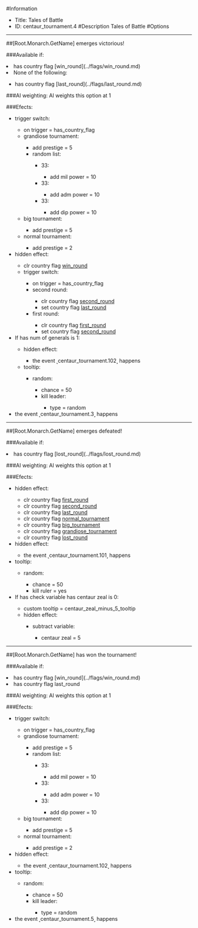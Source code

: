 #Information
 - Title: Tales of Battle
 - ID: centaur_tournament.4
#Description
Tales of Battle
#Options

___
##[Root.Monarch.GetName] emerges victorious!

###Available if:
<li>has country flag [win_round](../flags/win_round.md)</li><li>None of the following:</li><ul><li>has country flag [last_round](../flags/last_round.md)</li></ul>

###AI weighting:
AI weights this option at 1


###Efects:<ul><li>trigger switch:</li><ul><li>on trigger = has_country_flag</li><li>grandiose tournament:</li><ul><li>add prestige = 5</li><li>random list:</li><ul><li>33:</li><ul><li>add mil power = 10</li></ul><li>33:</li><ul><li>add adm power = 10</li></ul><li>33:</li><ul><li>add dip power = 10</li></ul></ul></ul><li>big tournament:</li><ul><li>add prestige = 5</li></ul><li>normal tournament:</li><ul><li>add prestige = 2</li></ul></ul><li>hidden effect:</li><ul><li>clr country flag [win_round](../flags/win_round.md)</li><li>trigger switch:</li><ul><li>on trigger = has_country_flag</li><li>second round:</li><ul><li>clr country flag [second_round](../flags/second_round.md)</li><li>set country flag [last_round](../flags/last_round.md)</li></ul><li>first round:</li><ul><li>clr country flag [first_round](../flags/first_round.md)</li><li>set country flag [second_round](../flags/second_round.md)</li></ul></ul></ul><li>If has num of generals is 1:</li><ul><li>hidden effect:</li><ul><li>the event ˻centaur_tournament.102˼ happens</li></ul><li>tooltip:</li><ul><li>random:</li><ul><li>chance = 50</li><li>kill leader:</li><ul><li>type = random</li></ul></ul></ul></ul><li>the event ˻centaur_tournament.3˼ happens</li></ul>

___
##[Root.Monarch.GetName] emerges defeated!

###Available if:
<li>has country flag [lost_round](../flags/lost_round.md)</li>

###AI weighting:
AI weights this option at 1


###Efects:<ul><li>hidden effect:</li><ul><li>clr country flag [first_round](../flags/first_round.md)</li><li>clr country flag [second_round](../flags/second_round.md)</li><li>clr country flag [last_round](../flags/last_round.md)</li><li>clr country flag [normal_tournament](../flags/normal_tournament.md)</li><li>clr country flag [big_tournament](../flags/big_tournament.md)</li><li>clr country flag [grandiose_tournament](../flags/grandiose_tournament.md)</li><li>clr country flag [lost_round](../flags/lost_round.md)</li></ul><li>hidden effect:</li><ul><li>the event ˻centaur_tournament.101˼ happens</li></ul><li>tooltip:</li><ul><li>random:</li><ul><li>chance = 50</li><li>kill ruler = yes</li></ul></ul><li>If has check variable has centaur zeal is 0:</li><ul><li>custom tooltip = centaur_zeal_minus_5_tooltip</li><li>hidden effect:</li><ul><li>subtract variable:</li><ul><li>centaur zeal = 5</li></ul></ul></ul></ul>

___
##[Root.Monarch.GetName] has won the tournament!

###Available if:
<li>has country flag [win_round](../flags/win_round.md)</li><li>has country flag  last_round</li>

###AI weighting:
AI weights this option at 1


###Efects:<ul><li>trigger switch:</li><ul><li>on trigger = has_country_flag</li><li>grandiose tournament:</li><ul><li>add prestige = 5</li><li>random list:</li><ul><li>33:</li><ul><li>add mil power = 10</li></ul><li>33:</li><ul><li>add adm power = 10</li></ul><li>33:</li><ul><li>add dip power = 10</li></ul></ul></ul><li>big tournament:</li><ul><li>add prestige = 5</li></ul><li>normal tournament:</li><ul><li>add prestige = 2</li></ul></ul><li>hidden effect:</li><ul><li>the event ˻centaur_tournament.102˼ happens</li></ul><li>tooltip:</li><ul><li>random:</li><ul><li>chance = 50</li><li>kill leader:</li><ul><li>type = random</li></ul></ul></ul><li>the event ˻centaur_tournament.5˼ happens</li></ul>
